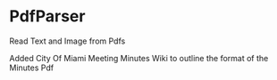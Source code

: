 # PdfParser
Read Text and Image from Pdfs

Added City Of Miami Meeting Minutes Wiki to outline the format of the Minutes Pdf
